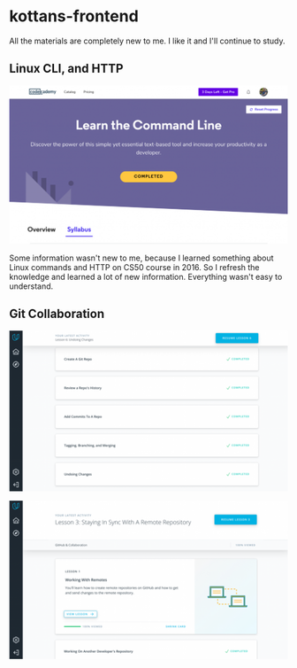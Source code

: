 # kottans-frontend

All the materials are completely new to me. I like it and I'll continue to study.


## Linux CLI, and HTTP

![screenshot_linux_cli](https://github.com/NastjonkaK/kottans-frontend/blob/master/task_linux_cli/CommandLine.png)

Some information wasn't new to me, because I learned something about Linux commands and HTTP on CS50 course in 2016. So I refresh the knowledge and learned a lot of new information. Everything wasn't easy to understand.


## Git Collaboration

![screenshot_what_is_version_control](https://github.com/NastjonkaK/kottans-frontend/blob/master/task_git_collaboration/WhatIsVersionControl.png)

![screenshot_github_and_collaboration](https://github.com/NastjonkaK/kottans-frontend/blob/master/task_git_collaboration/GitHub%26Collaboration.png)